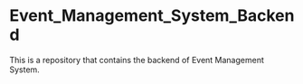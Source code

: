 # Event_Management_System_Backend
This is a repository that contains the backend of Event Management System.
